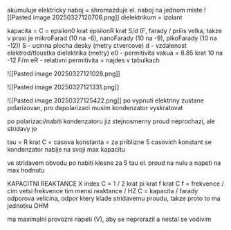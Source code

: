 akumuluje elektricky naboj = shromazduje el. naboj na jednom miste
![[Pasted image 20250327120706.png]]
dielektrikum = izolant

kapacita = C = epsilon0 krat epsilonR krat S/d (F, farady / prilis velka, takze v praxi je mikroFarad (10 na -6), nanoFarady (10 na -9), pikoFarady (10 na -12))
S - ucinna plocha desky (metry ctvercove)
d - vzdalenost elektrod/tloustka dielektrika (metry)
e0 - permitivita vakua = 8.85 krat 10 na -12 F/m
eR - relativni permitivita = najdes v tabulkach

![[Pasted image 20250327121028.png]]

![[Pasted image 20250327121331.png]]

![[Pasted image 20250327125422.png]]
po vypnuti elektriny zustane polarizovan, pro depolarizaci musim kondenzator vyskratovat

po polarizaci/nabiti kondenzatoru jiz stejnosmerny proud neprochazi, ale stridavy jo

tau = R krat C = casova konstanta = za priblizne 5 casovich konstant se kondenzator nabije na svoji max kapacitu

ve stridavem obvodu po nabiti klesne za 5 tau el. proud na nulu a napeti na max hodnotu

KAPACITNI REAKTANCE
X index C = 1 / 2 krat pi krat f krat C
f = frekvence / cim vetsi frekvence tim mensi reaktance / HZ
C = kapacita / farady
odporova velicina, odpor ktery klade stridavemu proudu, takze proto to ma jednotku OHM

ma maximalni provozni napeti (V), aby se neprorazil a nestal se vodivim





